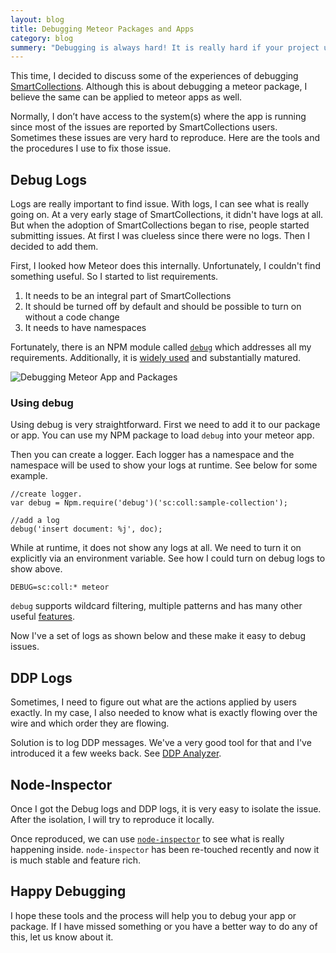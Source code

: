 ```yaml
---
layout: blog
title: Debugging Meteor Packages and Apps
category: blog
summery: "Debugging is always hard! It is really hard if your project used by others. In this post, I'll show how I debug SmartCollections and those techiques could be used to debug your meteor app as well."
---
```


This time, I decided to discuss some of the experiences of debugging [SmartCollections](http://meteorhacks.com/introducing-smart-collections.html). Although this is about debugging a meteor package, I believe the same can be applied to meteor apps as well.

Normally, I don’t have access to the system(s) where the app is running since most of the issues are reported by SmartCollections users.  Sometimes these issues are very hard to reproduce. Here are the tools and the procedures I use to fix those issue.

## Debug Logs

Logs are really important to find issue. With logs, I can see what is really going on. At a very early stage of SmartCollections, it didn't have logs at all. But when the adoption of SmartCollections began to rise, people started submitting issues. At first I was clueless since there were no logs. Then I decided to add them.

First, I looked how Meteor does this internally. Unfortunately, I couldn't find something useful. So I started to list requirements.

1. It needs to be an integral part of SmartCollections
2. It should be turned off by default and should be possible to turn on without a code change
3. It needs to have namespaces

Fortunately, there is an NPM module called [`debug`](https://github.com/visionmedia/debug) which addresses all my requirements. Additionally, it is [widely used](https://npmjs.org/browse/depended/debug) and substantially matured.

![Debugging Meteor App and Packages](http://i.imgur.com/fiiE9pA.png)

### Using debug

Using debug is very straightforward. First we need to add it to our package or app. You can use my NPM package to load `debug` into your meteor app.

Then you can create a logger. Each logger has a namespace and the namespace will be used to show your logs at runtime. See below for some example.

    //create logger. 
    var debug = Npm.require('debug')('sc:coll:sample-collection');

    //add a log
    debug('insert document: %j', doc);

While at runtime, it does not show any logs at all. We need to turn it on explicitly via an environment variable. See how I could turn on debug logs to show above. 

    DEBUG=sc:coll:* meteor

`debug` supports wildcard filtering, multiple patterns and has many other useful [features](https://github.com/visionmedia/debug#millisecond-diff).

Now I've a set of logs as shown below and these make it easy to debug issues.

## DDP Logs

Sometimes, I need to figure out what are the actions applied by users exactly. In my case, I also needed to know what is exactly flowing over the wire and which order they are flowing. 

Solution is to log DDP messages. We've a very good tool for that and I've introduced it a few weeks back. See [DDP Analyzer](http://meteorhacks.com/discover-meteor-ddp-in-realtime.html).

## Node-Inspector

Once I got the Debug logs and DDP logs, it is very easy to isolate the issue. After the isolation, I will try to reproduce it locally.

Once reproduced, we can use [`node-inspector`](https://github.com/node-inspector/node-inspector) to see what is really happening inside. `node-inspector` has been re-touched recently and now it is much stable and feature rich.

## Happy Debugging

I hope these tools and the process will help you to debug your app or package. If I have missed something or you have a better way to do any of this, let us know about it.